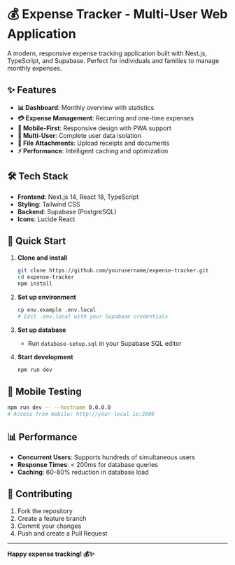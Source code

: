 # 💰 Expense Tracker - Multi-User Web Application

A modern, responsive expense tracking application built with Next.js, TypeScript, and Supabase. Perfect for individuals and families to manage monthly expenses.

## ✨ Features

- **📊 Dashboard**: Monthly overview with statistics
- **💳 Expense Management**: Recurring and one-time expenses
- **📱 Mobile-First**: Responsive design with PWA support
- **🔐 Multi-User**: Complete user data isolation
- **📎 File Attachments**: Upload receipts and documents
- **⚡ Performance**: Intelligent caching and optimization

## 🛠️ Tech Stack

- **Frontend**: Next.js 14, React 18, TypeScript
- **Styling**: Tailwind CSS
- **Backend**: Supabase (PostgreSQL)
- **Icons**: Lucide React

## 🚀 Quick Start

1. **Clone and install**
   ```bash
   git clone https://github.com/yourusername/expense-tracker.git
   cd expense-tracker
   npm install
   ```

2. **Set up environment**
   ```bash
   cp env.example .env.local
   # Edit .env.local with your Supabase credentials
   ```

3. **Set up database**
   - Run `database-setup.sql` in your Supabase SQL editor

4. **Start development**
   ```bash
   npm run dev
   ```

## 📱 Mobile Testing

```bash
npm run dev -- --hostname 0.0.0.0
# Access from mobile: http://your-local-ip:3000
```

## 📊 Performance

- **Concurrent Users**: Supports hundreds of simultaneous users
- **Response Times**: < 200ms for database queries
- **Caching**: 60-80% reduction in database load

## 🤝 Contributing

1. Fork the repository
2. Create a feature branch
3. Commit your changes
4. Push and create a Pull Request

---

**Happy expense tracking! 💰✨** 